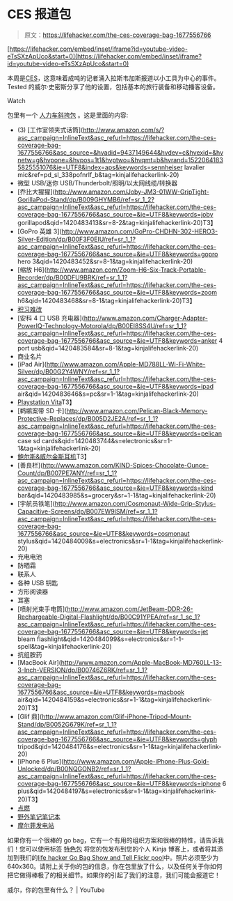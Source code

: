# CES 报道包

> 原文：<https://lifehacker.com/the-ces-coverage-bag-1677556766>

 [https://lifehacker.com/embed/inset/iframe?id=youtube-video-eTsSXzApUco&start=0](https://lifehacker.com/embed/inset/iframe?id=youtube-video-eTsSXzApUco&start=0) 

本周是[CES](http://ces.gizmodo.com/)，这意味着成吨的记者涌入拉斯韦加斯报道以小工具为中心的事件。Tested 的威尔·史密斯分享了他的设置，包括基本的旅行装备和移动播客设备。

Watch

包里有一个 [人力车斜挎包](http://www.rickshawbags.com/) 。这是里面的内容:

*   (3) [工作室领夹式话筒](http://www.amazon.com/s/?asc_campaign=InlineText&asc_refurl=https://lifehacker.com/the-ces-coverage-bag-1677556766&asc_source=&hvadid=9437149644&hvdev=c&hvexid=&hvnetw=g&hvpone=&hvpos=1t1&hvptwo=&hvqmt=b&hvrand=15220641835825551076&ie=UTF8&index=aps&keywords=sennheiser lavalier mic&ref=pd_sl_338pofnrlf_b&tag=kinjalifehackerlink-20)
*   微型 USB/迷你 USB/Thunderbolt/照明/以太网线缆/转换器
*   [乔比大猩猩](http://www.amazon.com/Joby-JM3-01WW-GripTight-GorillaPod-Stand/dp/B009GHYMB6/ref=sr_1_2?asc_campaign=InlineText&asc_refurl=https://lifehacker.com/the-ces-coverage-bag-1677556766&asc_source=&ie=UTF8&keywords=joby gorillapod&qid=1420483413&sr=8-2&tag=kinjalifehackerlink-20)T3】
*   [GoPro 英雄 3](http://www.amazon.com/GoPro-CHDHN-302-HERO3-Silver-Edition/dp/B00F3F0EIU/ref=sr_1_1?asc_campaign=InlineText&asc_refurl=https://lifehacker.com/the-ces-coverage-bag-1677556766&asc_source=&ie=UTF8&keywords=gopro hero 3&qid=1420483452&sr=8-1&tag=kinjalifehackerlink-20)
*   [缩放 H6](http://www.amazon.com/Zoom-H6-Six-Track-Portable-Recorder/dp/B00DFU9BRK/ref=sr_1_1?asc_campaign=InlineText&asc_refurl=https://lifehacker.com/the-ces-coverage-bag-1677556766&asc_source=&ie=UTF8&keywords=zoom h6&qid=1420483468&sr=8-1&tag=kinjalifehackerlink-20)T3】
*   [积习难改](http://www.zojirushi.com/)
*   [安科 4 口 USB 充电器](http://www.amazon.com/Charger-Adapter-PowerIQ-Technology-Motorola/dp/B00EI8SS4U/ref=sr_1_1?asc_campaign=InlineText&asc_refurl=https://lifehacker.com/the-ces-coverage-bag-1677556766&asc_source=&ie=UTF8&keywords=anker 4 port usb&qid=1420483584&sr=8-1&tag=kinjalifehackerlink-20)
*   商业名片
*   [iPad Air](http://www.amazon.com/Apple-MD788LL-Wi-Fi-White-Silver/dp/B00G2Y4WNY/ref=sr_1_1?asc_campaign=InlineText&asc_refurl=https://lifehacker.com/the-ces-coverage-bag-1677556766&asc_source=&ie=UTF8&keywords=ipad air&qid=1420483646&s=pc&sr=1-1&tag=kinjalifehackerlink-20)
*   [Playstation Vita](http://www.amazon.com/Sony-PlayStation-Vita-WiFi/dp/B00PV515DU/ref=sr_1_2?asc_campaign=InlineText&asc_refurl=https://lifehacker.com/the-ces-coverage-bag-1677556766&asc_source=&ie=UTF8&keywords=vita&qid=1420483704&s=electronics&sr=1-2&tag=kinjalifehackerlink-20)T3】
*   [鹈鹕案带 SD 卡](http://www.amazon.com/Pelican-Black-Memory-Protective-Replaces/dp/B005D2JE2A/ref=sr_1_1?asc_campaign=InlineText&asc_refurl=https://lifehacker.com/the-ces-coverage-bag-1677556766&asc_source=&ie=UTF8&keywords=pelican case sd cards&qid=1420483744&s=electronics&sr=1-1&tag=kinjalifehackerlink-20)
*   [鲍尔斯&威尔金斯耳机](http://www.bowers-wilkins.com/Headphones/Headphones/Headphones/C5-Series-2.html)T3】
*   [善良栏](http://www.amazon.com/KIND-Spices-Chocolate-Ounce-Count/dp/B007PE7ANY/ref=sr_1_1?asc_campaign=InlineText&asc_refurl=https://lifehacker.com/the-ces-coverage-bag-1677556766&asc_source=&ie=UTF8&keywords=kind bar&qid=1420483985&s=grocery&sr=1-1&tag=kinjalifehackerlink-20)
*   [宇航员铁笔](http://www.amazon.com/Cosmonaut-Wide-Grip-Stylus-Capacitive-Screens/dp/B007EW9ISM/ref=sr_1_1?asc_campaign=InlineText&asc_refurl=https://lifehacker.com/the-ces-coverage-bag-1677556766&asc_source=&ie=UTF8&keywords=cosmonaut stylus&qid=1420484009&s=electronics&sr=1-1&tag=kinjalifehackerlink-20)
*   充电电池
*   防晒霜
*   联系人
*   各种 USB 钥匙
*   方形阅读器
*   耳塞
*   [喷射光束手电筒](http://www.amazon.com/JetBeam-DDR-26-Rechargeable-Digital-Flashlight/dp/B00C91YPEA/ref=sr_1_sc_1?asc_campaign=InlineText&asc_refurl=https://lifehacker.com/the-ces-coverage-bag-1677556766&asc_source=&ie=UTF8&keywords=jet bleam flashlight&qid=1420484099&s=electronics&sr=1-1-spell&tag=kinjalifehackerlink-20)
*   抗组胺药
*   [MacBook Air](http://www.amazon.com/Apple-MacBook-MD760LL-13-3-Inch-VERSION/dp/B00746Z6RK/ref=sr_1_1?asc_campaign=InlineText&asc_refurl=https://lifehacker.com/the-ces-coverage-bag-1677556766&asc_source=&ie=UTF8&keywords=macbook air&qid=1420484159&s=electronics&sr=1-1&tag=kinjalifehackerlink-20)T3】
*   [Glif 鼎](http://www.amazon.com/Glif-iPhone-Tripod-Mount-Stand/dp/B0052G679K/ref=sr_1_1?asc_campaign=InlineText&asc_refurl=https://lifehacker.com/the-ces-coverage-bag-1677556766&asc_source=&ie=UTF8&keywords=glyph tripod&qid=1420484176&s=electronics&sr=1-1&tag=kinjalifehackerlink-20)
*   [iPhone 6 Plus](http://www.amazon.com/Apple-iPhone-Plus-Gold-Unlocked/dp/B00NQGONB2/ref=sr_1_1?asc_campaign=InlineText&asc_refurl=https://lifehacker.com/the-ces-coverage-bag-1677556766&asc_source=&ie=UTF8&keywords=iphone 6 plus&qid=1420484197&s=electronics&sr=1-1&tag=kinjalifehackerlink-20)T3】
*   [点燃](http://www.amazon.com/Kindle-Glare-Free-Touchscreen-Display-Wi-Fi/dp/B00I15SB16/ref=sr_1_1?asc_campaign=InlineText&asc_refurl=https://lifehacker.com/the-ces-coverage-bag-1677556766&asc_source=&ie=UTF8&keywords=kindle&qid=1420484215&s=electronics&sr=1-1&tag=kinjalifehackerlink-20)
*   [野外笔记笔记本](http://www.amazon.com/Field-Notes-Kraft-Ruled-3-Pack/dp/B0034KDEMO/ref=sr_1_cc_1?asc_campaign=InlineText&asc_refurl=https://lifehacker.com/the-ces-coverage-bag-1677556766&asc_source=&ie=UTF8&keywords=fieldnotes&qid=1420484231&s=aps&sr=1-1-catcorr&tag=kinjalifehackerlink-20)
*   [摩尔菲发电站](http://www.mophie.com/shop/powerstation-mini-smartphones-usb-device?gclid=CPeg8qTE_cICFYhefgodK3QAYA)

如果你有一个很棒的 go bag，它有一个有用的组织方案和很棒的特性，请告诉我们！您可以使用标签 [特色包](http://kinja.com/tag/featured-bag) 将您的包发布到您的个人 Kinja 博客上，或者将其添加到我们的[life hacker Go Bag Show and Tell Flickr pool](http://www.flickr.com/groups/2301352@N21)中。照片必须至少为 640x360。请附上关于你的包的信息，你在包里放了什么，以及任何关于你如何把它做得棒极了的相关细节。如果你的引起了我们的注意，我们可能会报道它！

威尔，你的包里有什么？ | YouTube